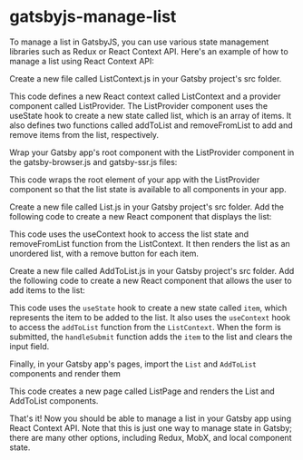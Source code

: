 # gatsbyjs-manage-list

To manage a list in GatsbyJS, you can use various state management libraries such as Redux or React Context API. Here's an example of how to manage a list using React Context API:

Create a new file called ListContext.js in your Gatsby project's src folder.

This code defines a new React context called ListContext and a provider component called ListProvider. The ListProvider component uses the useState hook to create a new state called list, which is an array of items. It also defines two functions called addToList and removeFromList to add and remove items from the list, respectively.

Wrap your Gatsby app's root component with the ListProvider component in the gatsby-browser.js and gatsby-ssr.js files:

This code wraps the root element of your app with the ListProvider component so that the list state is available to all components in your app.

Create a new file called List.js in your Gatsby project's src folder. Add the following code to create a new React component that displays the list:

This code uses the useContext hook to access the list state and removeFromList function from the ListContext. It then renders the list as an unordered list, with a remove button for each item.

Create a new file called AddToList.js in your Gatsby project's src folder. Add the following code to create a new React component that allows the user to add items to the list:

This code uses the `useState` hook to create a new state called `item`, which represents the item to be added to the list. It also uses the `useContext` hook to access the `addToList` function from the `ListContext`. When the form is submitted, the `handleSubmit` function adds the `item` to the list and clears the input field.

Finally, in your Gatsby app's pages, import the `List` and `AddToList` components and render them

This code creates a new page called ListPage and renders the List and AddToList components.

That's it! Now you should be able to manage a list in your Gatsby app using React Context API. Note that this is just one way to manage state in Gatsby; there are many other options, including Redux, MobX, and local component state.
